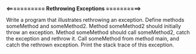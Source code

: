 **<=========== Rethrowing Exceptions ==========>** 

Write a program that illustrates rethrowing an exception. Define
methods someMethod and someMethod2. Method someMethod2 should initially throw an exception.
Method someMethod should call someMethod2, catch the exception and rethrow it. Call someMethod
from method main, and catch the rethrown exception. Print the stack trace of this exception.  
